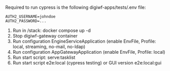 Required to run cypress is the following digiwf-apps/tests/.env file:
```
AUTH2_USERNAME=johndoe
AUTH2_PASSWORD=...
```

1. Run in /stack: docker compose up -d
2. Stop digiwf-gateway container
3. Run configuration EngineServiceApplication (enable EnvFile, Profile: local, streaming, no-mail, no-ldap)
4. Run configuration AppGatewayApplication (enable EnvFile, Profile: local)
5. Run start script: serve:tasklist
6. Run start script e2e:local (cypress testing) or GUI version e2e:local:gui